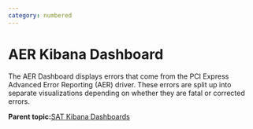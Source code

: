 ```yaml
---
category: numbered
---
```


# AER Kibana Dashboard

The AER Dashboard displays errors that come from the PCI Express Advanced Error Reporting \(AER\) driver. These errors are split up into separate visualizations depending on whether they are fatal or corrected errors.

**Parent topic:**[SAT Kibana Dashboards](SAT_Kibana_Dashboards.md)


